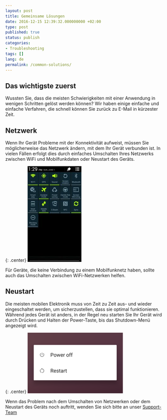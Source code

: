 ```yaml
---
layout: post
title: Gemeinsame Lösungen
date: 2016-12-15 12:39:32.000000000 +02:00
type: post
published: true
status: publish
categories:
- Troubleshooting
tags: []
lang: de
permalink: /common-solutions/
---
```


## Das wichtigste zuerst

Wussten Sie, dass die meisten Schwierigkeiten mit einer Anwendung in wenigen Schritten gelöst werden können? Wir haben einige einfache und einfache Verfahren, die schnell können Sie zurück zu E-Mail in kürzester Zeit.

## Netzwerk

Wenn Ihr Gerät Probleme mit der Konnektivität aufweist, müssen Sie möglicherweise das Netzwerk ändern, mit dem Ihr Gerät verbunden ist. In vielen Fällen erfolgt dies durch einfaches Umschalten Ihres Netzwerks zwischen WiFi und Mobilfunkdaten oder Neustart des Geräts.

{: .center}
![Network](/assets/network-169x300.jpg)

Für Geräte, die keine Verbindung zu einem Mobilfunknetz haben, sollte auch das Umschalten zwischen WiFi-Netzwerken helfen.

## Neustart

Die meisten mobilen Elektronik muss von Zeit zu Zeit aus- und wieder eingeschaltet werden, um sicherzustellen, dass sie optimal funktionieren. Während jedes Gerät ist anders, in der Regel neu starten Sie Ihr Gerät wird durch Drücken und Halten der Power-Taste, bis das Shutdown-Menü angezeigt wird.

{: .center}
![Shutdown](/assets/Shutdwn-300x190.png)

Wenn das Problem nach dem Umschalten von Netzwerken oder dem Neustart des Geräts noch auftritt, wenden Sie sich bitte an unser [Support-Team](mailto:support@bluemail.me)
